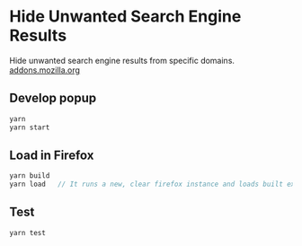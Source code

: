 # Hide Unwanted Search Engine Results
Hide unwanted search engine results from specific domains.
[addons.mozilla.org](https://addons.mozilla.org/pl/firefox/addon/hide-unwanted-search-engine-results/)

## Develop popup
```js
yarn
yarn start
```

## Load in Firefox
```js
yarn build
yarn load   // It runs a new, clear firefox instance and loads built extension
```

## Test
```js
yarn test
```
